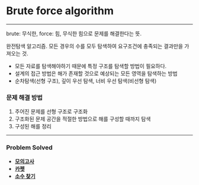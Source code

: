 # Brute force algorithm

----

brute: 무식한, force: 힘, 무식한 힘으로 문제를 해결한다는 뜻.

완전탐색 알고리즘. 모든 경우의 수를 모두 탐색하여 요구조건에 충족되는 결과만을 가져오는 것.

* 모든 자료를 탐색해야하기 때문에 특정 구조를 탐색할 방법이 필요하다.
* 설계의 접근 방법은 해가 존재할 것으로 예상되는 모든 영역을 탐색하는 방법
* 순차탐색(선형 구조), 깊이 우선 탐색, 너비 우선 탐색(비선형 탐색)

### 문제 해결 방법

1. 주어진 문제를 선형 구조로 구조화
2. 구조화된 문제 공간을 적절한 방법으로 해를 구성할 때까지 탐색
3. 구성된 해를 정리

---

### Problem Solved

- [**모의고사**](https://github.com/ChanghyunRyu/Python_CodingTest_note/tree/main/brute_force/trial_exam)
- [**카펫**](https://github.com/ChanghyunRyu/Python_CodingTest_note/tree/main/brute_force/carpet)
- [**소수 찾기**](https://github.com/ChanghyunRyu/Python_CodingTest_note/tree/main/brute_force/find_prime_number)